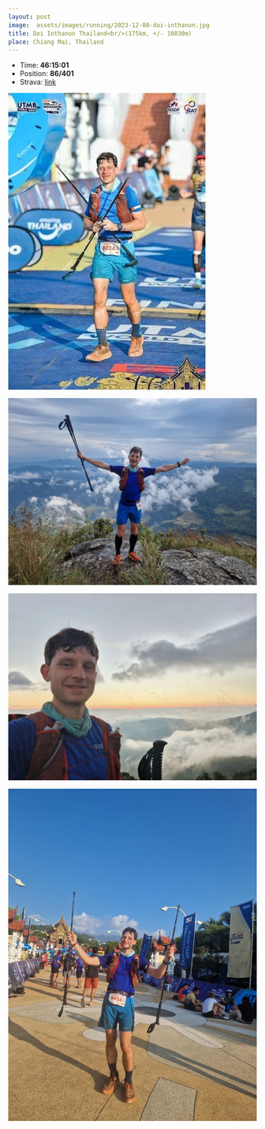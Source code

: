 ```yaml
---
layout: post
image:  assets/images/running/2023-12-08-doi-inthanon.jpg
title: Doi Inthanon Thailand<br/>(175km, +/- 10030m)
place: Chiang Mai, Thailand
---
```


- Time: **46:15:01**
- Position: **86/401**
- Strava: [link](https://www.strava.com/activities/10367568712)

![Me](/assets/images/running/2023-12-08-doi-inthanon-me.jpg)

![Me](/assets/images/running/2023-12-08-doi-inthanon-me-2.jpg)

![Me](/assets/images/running/2023-12-08-doi-inthanon-me-3.jpg)

![Me](/assets/images/running/2023-12-08-doi-inthanon-me-4.jpg)
